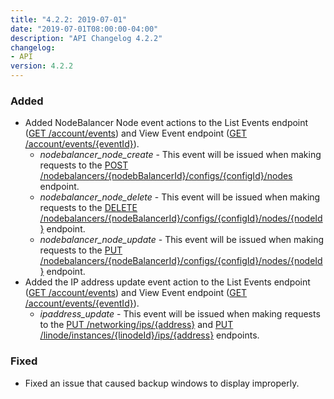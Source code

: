 ```yaml
---
title: "4.2.2: 2019-07-01"
date: "2019-07-01T08:00:00-04:00"
description: "API Changelog 4.2.2"
changelog:
- API
version: 4.2.2
---
```


### Added

- Added NodeBalancer Node event actions to the List Events endpoint ([GET /account/events](https://www.linode.com/docs/api/account/#events-list)) and View Event endpoint ([GET /account/events/{eventId}](https://www.linode.com/docs/api/account/#event-view)).
    - *nodebalancer\_node\_create* - This event will be issued when making requests to the [POST /nodebalancers/{nodebBalancerId}/configs/{configId}/nodes](https://www.linode.com/docs/api/nodebalancers/#nodes-list) endpoint.
    - *nodebalancer\_node\_delete* - This event will be issued when making requests to the [DELETE /nodebalancers/{nodeBalancerId}/configs/{configId}/nodes/{nodeId}](https://www.linode.com/docs/api/nodebalancers/#node-delete) endpoint.
    - *nodebalancer\_node\_update* - This event will be issued when making requests to the [PUT /nodebalancers/{nodeBalancerId}/configs/{configId}/nodes/{nodeId}](https://www.linode.com/docs/api/nodebalancers/#node-update) endpoint.
- Added the IP address update event action to the List Events endpoint ([GET /account/events](https://www.linode.com/docs/api/account/#events-list)) and View Event endpoint ([GET /account/events/{eventId}](https://www.linode.com/docs/api/account/#event-view)).
    - *ipaddress\_update* - This event will be issued when making requests to the [PUT /networking/ips/{address}](https://www.linode.com/docs/api/networking/#ip-address-view) and [PUT /linode/instances/{linodeId}/ips/{address}](https://www.linode.com/docs/api/linode-instances/#ip-address-update) endpoints.

### Fixed

- Fixed an issue that caused backup windows to display improperly.
